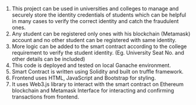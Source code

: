 1. This project can be used in universities and colleges to manage and securely store the identity credentials of students which can be helpful in many cases to verify the correct identity and catch the fraudulent ones.
2. Any student can be registered only ones with his blockchain (Metamask) account and no other student can be registered with same identity.
3. More logic can be added to the smart contract according to the college requirement to verify the student identity. (Eg. University Seat No. and other details can be included)
4. This code is deployed and tested on local Ganache environment.
5. Smart Contract is written using Solidity and built on truffle framework.
6. Frontend uses HTML, JavaScript and Bootstrap for styling.
7. It uses Web3.js library to interact with the smart contract on Ethereum blockchain and Metamask Interface for interacting and confirming transactions from frontend.
